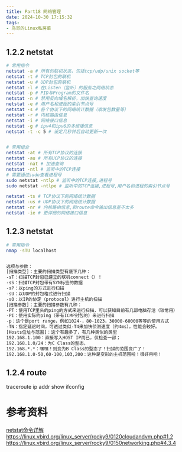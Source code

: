 ```yaml
---
title: Part18 网络管理
date: 2024-10-30 17:15:32
tags:
- 鸟哥的Linux私房菜
---
```



## 1.2.2 netstat

```bash
# 常用指令
netstat -a # 所有的联机状态，包括tcp/udp/unix socket等
netstat -t # TCP封包的联机
netstat -u # UDP封包的联机
netstat -l # 在Listen（监听）的服务之网络状态
netstat -p # PID与Program的文件名
netstat -n # 禁用反向域名解析，加快查询速度
netstat -e # 用户名和进程的索引节点号
netstat -s # 各个协议下的网络统计数据（收发包数量等）
netstat -r # 内核路由信息
netstat -i # 网络接口信息
netstat -g # ipv4和ipv6的多组播信息
netstat -t -c 5 # 设定几秒钟后自动更新一次


# 常用组合
netstat -at # 所有TCP协议的连接
netstat -au # 所有UCP协议的连接
netstat -nat # 加速查询
netstat -ntl # 监听中的TCP连接
# 需要通过sudo查看进程号
sudo netstat -ntlp # 监听中的TCP连接,进程号
sudo netstat -ntlpe # 监听中的TCP连接,进程号,用户名和进程的索引节点号

netstat -ts # TCP协议下的网络统计数据
netstat -us # UDP协议下的网络统计数据
netstat -nr # 内核路由信息,和route命令输出信息差不太多
netstat -ie # 更详细的网络接口信息
```


## 1.2.3 netstat


```bash
# 常用指令
nmap -sTU localhost 


选项与参数：
[扫描类型]：主要的扫描类型有底下几种：
-sT：扫描TCP封包已建立的联机connect（）！
-sS：扫描TCP封包带有SYN标签的数据
-sP：以ping的方式进行扫描
-sU：以UDP的封包格式进行扫描
-sO：以IP的协定（protocol）进行主机的扫描
[扫描参数]：主要的扫描参数有几种：
-PT：使用TCP里头的ping的方式来进行扫描，可以获知目前有几部电脑存活（较常用）
-PI：使用实际的ping（带有ICMP封包的）来进行扫描
-p：这个是port range，例如1024-，80-1023，30000-60000等等的使用方式
-TN：指定延迟时间，可透过类似-T4来加快侦测速度（约4ms），性能会较好。
[Hosts位址与范围]：这个有趣多了，有几种类似的类型
192.168.1.100：直接写入HOST IP而已，仅检查一部；
192.168.1.0/24：为C Class的型态，
192.168.*.*：嘿嘿！则变为B Class的型态了！扫描的范围变广了！
192.168.1.0-50,60-100,103,200：这种是变形的主机范围啦！很好用吧！
```



## 1.2.4 route


traceroute 
ip addr show
ifconfig 

# 参考资料
[netstat命令详解](https://blog.csdn.net/Tony1154/article/details/142178125)
https://linux.vbird.org/linux_server/rocky9/0120cloudandvm.php#1.2
https://linux.vbird.org/linux_server/rocky9/0150networking.php#4.3.4






















